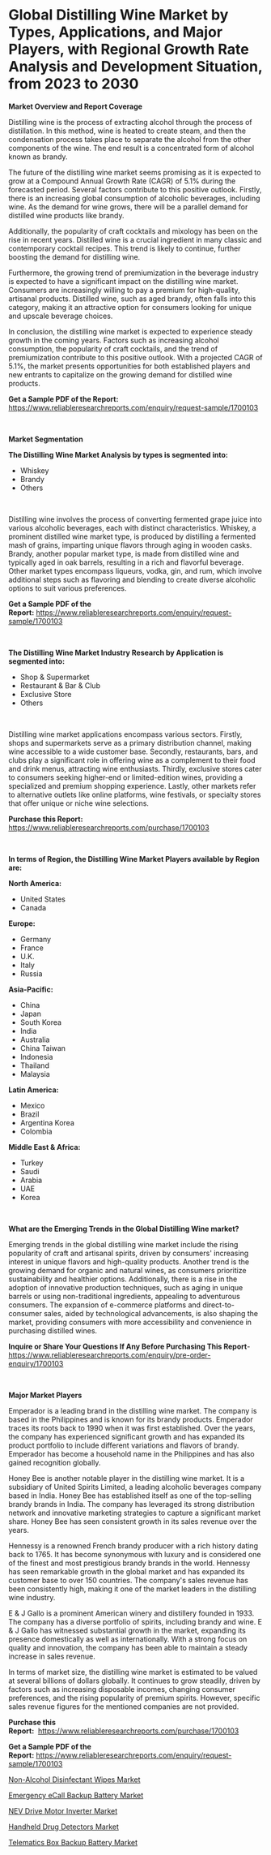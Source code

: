 <p><h1>Global Distilling Wine Market by Types, Applications, and Major Players, with Regional Growth Rate Analysis and Development Situation, from 2023 to 2030</h1></p><p><strong>Market Overview and Report Coverage</strong></p>
<p><p>Distilling wine is the process of extracting alcohol through the process of distillation. In this method, wine is heated to create steam, and then the condensation process takes place to separate the alcohol from the other components of the wine. The end result is a concentrated form of alcohol known as brandy.</p><p>The future of the distilling wine market seems promising as it is expected to grow at a Compound Annual Growth Rate (CAGR) of 5.1% during the forecasted period. Several factors contribute to this positive outlook. Firstly, there is an increasing global consumption of alcoholic beverages, including wine. As the demand for wine grows, there will be a parallel demand for distilled wine products like brandy.</p><p>Additionally, the popularity of craft cocktails and mixology has been on the rise in recent years. Distilled wine is a crucial ingredient in many classic and contemporary cocktail recipes. This trend is likely to continue, further boosting the demand for distilling wine.</p><p>Furthermore, the growing trend of premiumization in the beverage industry is expected to have a significant impact on the distilling wine market. Consumers are increasingly willing to pay a premium for high-quality, artisanal products. Distilled wine, such as aged brandy, often falls into this category, making it an attractive option for consumers looking for unique and upscale beverage choices.</p><p>In conclusion, the distilling wine market is expected to experience steady growth in the coming years. Factors such as increasing alcohol consumption, the popularity of craft cocktails, and the trend of premiumization contribute to this positive outlook. With a projected CAGR of 5.1%, the market presents opportunities for both established players and new entrants to capitalize on the growing demand for distilled wine products.</p></p>
<p><strong>Get a Sample PDF of the Report:</strong> <a href="https://www.reliableresearchreports.com/enquiry/request-sample/1700103">https://www.reliableresearchreports.com/enquiry/request-sample/1700103</a></p>
<p>&nbsp;</p>
<p><strong>Market Segmentation</strong></p>
<p><strong>The Distilling Wine Market Analysis by types is segmented into:</strong></p>
<p><ul><li>Whiskey</li><li>Brandy</li><li>Others</li></ul></p>
<p>&nbsp;</p>
<p><p>Distilling wine involves the process of converting fermented grape juice into various alcoholic beverages, each with distinct characteristics. Whiskey, a prominent distilled wine market type, is produced by distilling a fermented mash of grains, imparting unique flavors through aging in wooden casks. Brandy, another popular market type, is made from distilled wine and typically aged in oak barrels, resulting in a rich and flavorful beverage. Other market types encompass liqueurs, vodka, gin, and rum, which involve additional steps such as flavoring and blending to create diverse alcoholic options to suit various preferences.</p></p>
<p><strong>Get a Sample PDF of the Report:</strong>&nbsp;<a href="https://www.reliableresearchreports.com/enquiry/request-sample/1700103">https://www.reliableresearchreports.com/enquiry/request-sample/1700103</a></p>
<p>&nbsp;</p>
<p><strong>The Distilling Wine Market Industry Research by Application is segmented into:</strong></p>
<p><ul><li>Shop & Supermarket</li><li>Restaurant & Bar & Club</li><li>Exclusive Store</li><li>Others</li></ul></p>
<p>&nbsp;</p>
<p><p>Distilling wine market applications encompass various sectors. Firstly, shops and supermarkets serve as a primary distribution channel, making wine accessible to a wide customer base. Secondly, restaurants, bars, and clubs play a significant role in offering wine as a complement to their food and drink menus, attracting wine enthusiasts. Thirdly, exclusive stores cater to consumers seeking higher-end or limited-edition wines, providing a specialized and premium shopping experience. Lastly, other markets refer to alternative outlets like online platforms, wine festivals, or specialty stores that offer unique or niche wine selections.</p></p>
<p><strong>Purchase this Report:</strong>&nbsp; <a href="https://www.reliableresearchreports.com/purchase/1700103">https://www.reliableresearchreports.com/purchase/1700103</a></p>
<p>&nbsp;</p>
<p><strong>In terms of Region, the Distilling Wine Market Players available by Region are:</strong></p>
<p>
    <p> <strong> North America: </strong>
        <ul>
            <li>United States</li>
            <li>Canada</li>
        </ul>
        </p> 
    <p> <strong> Europe: </strong>
        <ul>
            <li>Germany</li>
            <li>France</li>
            <li>U.K.</li>
            <li>Italy</li>
            <li>Russia</li>
        </ul>
        </p> 
    <p> <strong> Asia-Pacific: </strong>
        <ul>
            <li>China</li>
            <li>Japan</li>
            <li>South Korea</li>
            <li>India</li>
            <li>Australia</li>
            <li>China Taiwan</li>
            <li>Indonesia</li>
            <li>Thailand</li>
            <li>Malaysia</li>
        </ul>
        </p> 
    <p> <strong> Latin America: </strong>
        <ul>
            <li>Mexico</li>
            <li>Brazil</li>
            <li>Argentina Korea</li>
            <li>Colombia</li>
        </ul>
        </p> 
    <p> <strong> Middle East & Africa: </strong>
        <ul>
            <li>Turkey</li>
            <li>Saudi</li>
            <li>Arabia</li>
            <li>UAE</li>
            <li>Korea</li>
        </ul>
    </p>
    </p>
<p>&nbsp;</p>
<p><strong>What are the Emerging Trends in the Global Distilling Wine market?</strong></p>
<p><p>Emerging trends in the global distilling wine market include the rising popularity of craft and artisanal spirits, driven by consumers' increasing interest in unique flavors and high-quality products. Another trend is the growing demand for organic and natural wines, as consumers prioritize sustainability and healthier options. Additionally, there is a rise in the adoption of innovative production techniques, such as aging in unique barrels or using non-traditional ingredients, appealing to adventurous consumers. The expansion of e-commerce platforms and direct-to-consumer sales, aided by technological advancements, is also shaping the market, providing consumers with more accessibility and convenience in purchasing distilled wines.</p></p>
<p><strong>Inquire or Share Your Questions If Any Before Purchasing This Report</strong>- <a href="https://www.reliableresearchreports.com/enquiry/pre-order-enquiry/1700103">https://www.reliableresearchreports.com/enquiry/pre-order-enquiry/1700103</a></p>
<p>&nbsp;</p>
<p><strong>Major Market Players</strong></p>
<p><p>Emperador is a leading brand in the distilling wine market. The company is based in the Philippines and is known for its brandy products. Emperador traces its roots back to 1990 when it was first established. Over the years, the company has experienced significant growth and has expanded its product portfolio to include different variations and flavors of brandy. Emperador has become a household name in the Philippines and has also gained recognition globally.</p><p>Honey Bee is another notable player in the distilling wine market. It is a subsidiary of United Spirits Limited, a leading alcoholic beverages company based in India. Honey Bee has established itself as one of the top-selling brandy brands in India. The company has leveraged its strong distribution network and innovative marketing strategies to capture a significant market share. Honey Bee has seen consistent growth in its sales revenue over the years.</p><p>Hennessy is a renowned French brandy producer with a rich history dating back to 1765. It has become synonymous with luxury and is considered one of the finest and most prestigious brandy brands in the world. Hennessy has seen remarkable growth in the global market and has expanded its customer base to over 150 countries. The company's sales revenue has been consistently high, making it one of the market leaders in the distilling wine industry.</p><p>E & J Gallo is a prominent American winery and distillery founded in 1933. The company has a diverse portfolio of spirits, including brandy and wine. E & J Gallo has witnessed substantial growth in the market, expanding its presence domestically as well as internationally. With a strong focus on quality and innovation, the company has been able to maintain a steady increase in sales revenue.</p><p>In terms of market size, the distilling wine market is estimated to be valued at several billions of dollars globally. It continues to grow steadily, driven by factors such as increasing disposable incomes, changing consumer preferences, and the rising popularity of premium spirits. However, specific sales revenue figures for the mentioned companies are not provided.</p></p>
<p><strong>Purchase this Report:</strong>&nbsp;&nbsp;<a href="https://www.reliableresearchreports.com/purchase/1700103">https://www.reliableresearchreports.com/purchase/1700103</a></p>
<p></p>
<p><strong>Get a Sample PDF of the Report:</strong>&nbsp;<a href="https://www.reliableresearchreports.com/enquiry/request-sample/1700103">https://www.reliableresearchreports.com/enquiry/request-sample/1700103</a></p>
<p><p><a href="https://medium.com/@brayanborer/non-alcohol-disinfectant-wipes-market-research-report-its-history-and-forecast-2023-to-2030-59aef9841cd1">Non-Alcohol Disinfectant Wipes Market</a></p><p><a href="https://www.linkedin.com/pulse/emergency-ecall-backup-battery-market-research-report-unlocks-dopse/">Emergency eCall Backup Battery Market</a></p><p><a href="https://www.linkedin.com/pulse/nev-drive-motor-inverter-market-insights-players-forecast-8qdhc/">NEV Drive Motor Inverter Market</a></p><p><a href="https://medium.com/@royallittel2023/decoding-handheld-drug-detectors-market-metrics-market-share-trends-and-growth-patterns-acc6f9c86fc2">Handheld Drug Detectors Market</a></p><p><a href="https://www.linkedin.com/pulse/telematics-box-backup-battery-market-research-report-provides-gmlye/">Telematics Box Backup Battery Market</a></p></p>